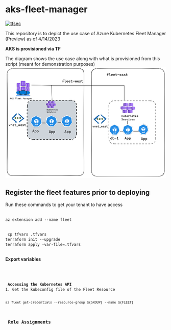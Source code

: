 # aks-fleet-manager
[![tfsec](https://github.com/sn0rlaxlife/aks-fleet-manager/actions/workflows/tfsec.yml/badge.svg?branch=main)](https://github.com/sn0rlaxlife/aks-fleet-manager/actions/workflows/tfsec.yml)


This repository is to depict the use case of Azure Kubernetes Fleet Manager (Preview) as of 4/14/2023

<b>AKS is provisioned via TF</b>

The diagram shows the use case along with what is provisioned from this script (meant for demonstration purposes)
<img src="https://github.com/sn0rlaxlife/aks-fleet-manager/blob/main/diagram/Untitled-2023-04-15-1957.png" alt="Untitled-2023-04-15-1957.png">

<h2> Register the fleet features prior to deploying</h2>
Run these commands to get your tenant to have access
<pre class="notranslate">
<code>
az extension add --name fleet
</code>
</pre>

<pre class="notranslate">
<code> cp tfvars .tfvars
terraform init --upgrade
terraform apply -var-file=.tfvars
</code>
</pre>

<b> Export variables </b>
<pre class="notranslate">
<code>


<b> Accessing the Kubernetes API</b>
1. Get the kubeconfig file of the Fleet Resource
<pre class="notranslate">
<code>
az fleet get-credentials --resource-group ${GROUP} --name ${FLEET}
</code>

<h3> Role Assignments</h3>
